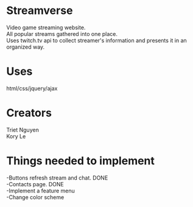 Streamverse
===========

Video game streaming website. <br>
All popular streams gathered into one place. <br>
Uses twitch.tv api to collect streamer's information and presents it in an organized way.

Uses
=====
html/css/jquery/ajax

Creators
=========
Triet Nguyen <br>
Kory Le

Things needed to implement
==========================
-Buttons refresh stream and chat. DONE
<br>
-Contacts page. DONE
<br>
-Implement a feature menu
<br>
-Change color scheme

